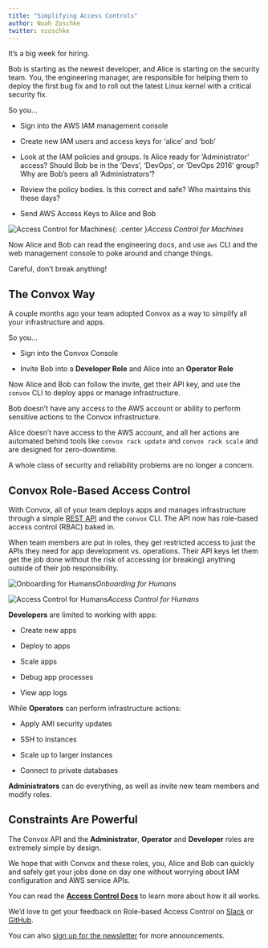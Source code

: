 ```yaml
---
title: "Simplifying Access Controls"
author: Noah Zoschke
twitter: nzoschke
---
```


It’s a big week for hiring.

Bob is starting as the newest developer, and Alice is starting on the security team. You, the engineering manager, are responsible for helping them to deploy the first bug fix and to roll out the latest Linux kernel with a critical security fix.

So you...

* Sign into the AWS IAM management console

* Create new IAM users and access keys for ‘alice’ and ‘bob’

* Look at the IAM policies and groups. Is Alice ready for ‘Administrator’ access? Should Bob be in the ‘Devs’, ‘DevOps’, or ‘DevOps 2016’ group? Why are Bob’s peers all ‘Administrators’?

* Review the policy bodies. Is this correct and safe? Who maintains this these days?

* Send AWS Access Keys to Alice and Bob

![Access Control for Machines](https://medium2.global.ssl.fastly.net/max/2000/1*FqqvAy-0PUon4sYTt_6sCg.png){: .center }*Access Control for Machines*

Now Alice and Bob can read the engineering docs, and use `aws` CLI and the web management console to poke around and change things.

Careful, don’t break anything!

## The Convox Way

A couple months ago your team adopted Convox as a way to simplify all your infrastructure and apps.

So you...

* Sign into the Convox Console

* Invite Bob into a **Developer Role** and Alice into an **Operator Role**

Now Alice and Bob can follow the invite, get their API key, and use the `convox` CLI to deploy apps or manage infrastructure.

Bob doesn’t have any access to the AWS account or ability to perform sensitive actions to the Convox infrastructure. 

Alice doesn’t have access to the AWS account, and all her actions are automated behind tools like `convox rack update` and `convox rack scale` and are designed for zero-downtime.

A whole class of security and reliability problems are no longer a concern.

## Convox Role-Based Access Control

With Convox, all of your team deploys apps and manages infrastructure through a simple [REST API](https://convox.com/api) and the `convox` CLI. The API now has role-based access control (RBAC) baked in.

When team members are put in roles, they get restricted access to just the APIs they need for app development vs. operations. Their API keys let them get the job done without the risk of accessing (or breaking) anything outside of their job responsibility.

![Onboarding for Humans](https://medium2.global.ssl.fastly.net/max/2000/1*Jd2MBBnv-GmVpHAik77y4A.png)*Onboarding for Humans*

![Access Control for Humans](https://medium2.global.ssl.fastly.net/max/2000/1*ANCaNTKBUM6844icEh19WQ.png)*Access Control for Humans*

**Developers** are limited to working with apps:

* Create new apps

* Deploy to apps

* Scale apps

* Debug app processes

* View app logs

While **Operators** can perform infrastructure actions:

* Apply AMI security updates 

* SSH to instances

* Scale up to larger instances

* Connect to private databases

**Administrators** can do everything, as well as invite new team members and modify roles.

## Constraints Are Powerful

The Convox API and the **Administrator**, **Operator** and **Developer** roles are extremely simple by design.

We hope that with Convox and these roles, you, Alice and Bob can quickly and safely get your jobs done on day one without worrying about IAM configuration and AWS service APIs.

You can read the **[Access Control Docs](https://convox.com/docs/rbac/)** to learn more about how it all works.

We’d love to  get your feedback on Role-based Access Control on [Slack](http://invite.convox.com/) or [GitHub](https://github.com/convox/rack).

You can also [sign up for the newsletter](https://t.co/r4Tta2jk0w) for more announcements.


